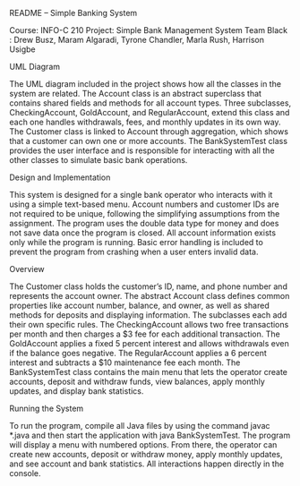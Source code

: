 README – Simple Banking System

Course: INFO-C 210
Project: Simple Bank Management System
Team Black : Drew Busz, Maram Algaradi, Tyrone Chandler, Marla Rush, Harrison Usigbe



UML Diagram

The UML diagram included in the project shows how all the classes in the system are related. The Account class is an abstract superclass that contains shared fields and methods for all account types. Three subclasses, CheckingAccount, GoldAccount, and RegularAccount, extend this class and each one handles withdrawals, fees, and monthly updates in its own way. The Customer class is linked to Account through aggregation, which shows that a customer can own one or more accounts. The BankSystemTest class provides the user interface and is responsible for interacting with all the other classes to simulate basic bank operations.

Design and Implementation

This system is designed for a single bank operator who interacts with it using a simple text-based menu. Account numbers and customer IDs are not required to be unique, following the simplifying assumptions from the assignment. The program uses the double data type for money and does not save data once the program is closed. All account information exists only while the program is running. Basic error handling is included to prevent the program from crashing when a user enters invalid data.

Overview

The Customer class holds the customer’s ID, name, and phone number and represents the account owner. The abstract Account class defines common properties like account number, balance, and owner, as well as shared methods for deposits and displaying information. The subclasses each add their own specific rules. The CheckingAccount allows two free transactions per month and then charges a $3 fee for each additional transaction. The GoldAccount applies a fixed 5 percent interest and allows withdrawals even if the balance goes negative. The RegularAccount applies a 6 percent interest and subtracts a $10 maintenance fee each month. The BankSystemTest class contains the main menu that lets the operator create accounts, deposit and withdraw funds, view balances, apply monthly updates, and display bank statistics.

Running the System

To run the program, compile all Java files by using the command javac *.java and then start the application with java BankSystemTest. The program will display a menu with numbered options. From there, the operator can create new accounts, deposit or withdraw money, apply monthly updates, and see account and bank statistics. All interactions happen directly in the console.